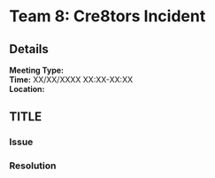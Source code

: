 # Team 8: Cre8tors Incident
## Details
**Meeting Type:**  
**Time:** XX/XX/XXXX XX:XX-XX:XX  
**Location:**  
## TITLE
### Issue
### Resolution
